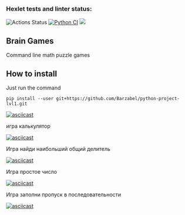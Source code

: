 
### Hexlet tests and linter status:
![Actions Status](https://github.com/Barzabel/python-project-lvl1/workflows/hexlet-check/badge.svg) [![Python CI](https://github.com/Barzabel/python-project-lvl1/actions/workflows/check-linter.yml/badge.svg)](https://github.com/Barzabel/python-project-lvl1/actions/workflows/check-linter.yml) <a href="https://codeclimate.com/github/codeclimate/codeclimate/maintainability"><img src="https://api.codeclimate.com/v1/badges/a99a88d28ad37a79dbf6/maintainability" /></a>


Brain Games
---------------------------------

Command line math puzzle games



How to install
---------------------------------
Just run the command

`pip install --user git+https://github.com/Barzabel/python-project-lvl1.git`







[![asciicast](https://asciinema.org/a/438596.png)](https://asciinema.org/a/438596)


игра калькулятор

[![asciicast](https://asciinema.org/a/439001.png)](https://asciinema.org/a/439001)

Игра найди наибольший общий делитель

[![asciicast](https://asciinema.org/a/439011.png)](https://asciinema.org/a/439011)


Игра простое число

[![asciicast](https://asciinema.org/a/439492.png)](https://asciinema.org/a/439492)

Игра заполни пропуск в последовательности

[![asciicast](https://asciinema.org/a/439094.png)](https://asciinema.org/a/439094)

